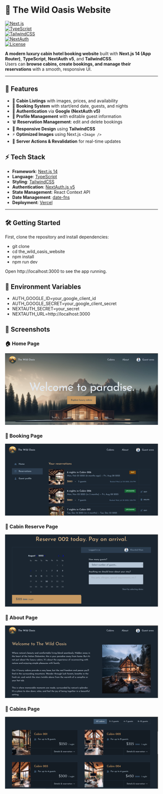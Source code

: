 # 🌲 The Wild Oasis Website

[![Next.js](https://img.shields.io/badge/Next.js-14.2-blue?logo=next.js)](https://nextjs.org/)  
[![TypeScript](https://img.shields.io/badge/TypeScript-5-blue?logo=typescript)](https://www.typescriptlang.org/)  
[![TailwindCSS](https://img.shields.io/badge/TailwindCSS-3.4-38BDF8?logo=tailwind-css)](https://tailwindcss.com/)  
[![NextAuth](https://img.shields.io/badge/Auth-NextAuth.js-green?logo=auth0)](https://authjs.dev/)  
[![License](https://img.shields.io/badge/License-MIT-yellow.svg)](LICENSE)

**A modern luxury cabin hotel booking website** built with **Next.js 14 (App Router)**, **TypeScript**, **NextAuth v5**, and **TailwindCSS**.  
Users can **browse cabins, create bookings, and manage their reservations** with a smooth, responsive UI.

---

## 🚀 Features

- 🏡 **Cabin Listings** with images, prices, and availability
- 📅 **Booking System** with start/end date, guests, and nights
- 🔐 **Authentication** via **Google (NextAuth v5)**
- 👤 **Profile Management** with editable guest information
- 🗑 **Reservation Management**: edit and delete bookings
- 📱 **Responsive Design** using **TailwindCSS**
- ⚡ **Optimized Images** using Next.js `<Image />`
- 🔄 **Server Actions & Revalidation** for real-time updates

## ⚡ Tech Stack

- **Framework**: [Next.js 14](https://nextjs.org/)
- **Language**: [TypeScript](https://www.typescriptlang.org/)
- **Styling**: [TailwindCSS](https://tailwindcss.com/)
- **Authentication**: [NextAuth.js v5](https://authjs.dev/)
- **State Management**: React Context API
- **Date Management**: [date-fns](https://date-fns.org/)
- **Deployment**: [Vercel](https://vercel.com)

---

## 🛠 Getting Started

First, clone the repository and install dependencies:

- git clone <your-repo-url>
- cd the_wild_oasis_website
- npm install
- npm run dev

Open http://localhost:3000 to see the app running.

## 🔑 Environment Variables

- AUTH_GOOGLE_ID=your_google_client_id
- AUTH_GOOGLE_SECRET=your_google_client_secret
- NEXTAUTH_SECRET=your_secret
- NEXTAUTH_URL=http://localhost:3000

## 📸 Screenshots

### 🏠 Home Page

![Home Page](./public/screenshorts/home-page.png)

### 📅 Booking Page

![Booking Page](./public/screenshorts/booking-page.png)

### 👤 Cabin Reserve Page

![Profile Page](./public/screenshorts/cabin-reserve-page.png)

### 👤 About Page

![Profile Page](./public/screenshorts/about-page.png)

### 👤 Cabins Page

![Profile Page](./public/screenshorts/cabins-page.png)
